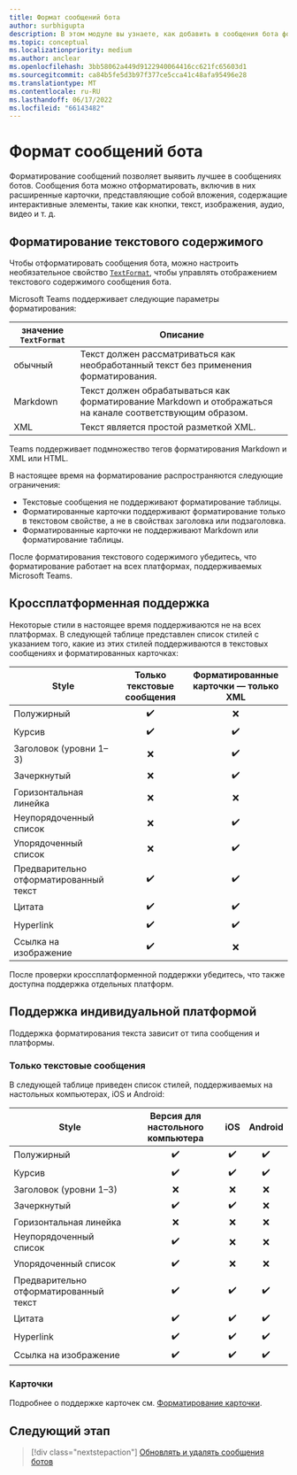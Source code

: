 ```yaml
---
title: Формат сообщений бота
author: surbhigupta
description: В этом модуле вы узнаете, как добавить в сообщения бота форматирование, например зачеркивание, упорядоченный и неупорядоченный список, гиперссылку, ссылку на изображение и т. д.
ms.topic: conceptual
ms.localizationpriority: medium
ms.author: anclear
ms.openlocfilehash: 3bb58062a449d9122940064416cc621fc65603d1
ms.sourcegitcommit: ca84b5fe5d3b97f377ce5cca41c48afa95496e28
ms.translationtype: MT
ms.contentlocale: ru-RU
ms.lasthandoff: 06/17/2022
ms.locfileid: "66143482"
---
```

# <a name="format-your-bot-messages"></a>Формат сообщений бота

Форматирование сообщений позволяет выявить лучшее в сообщениях ботов. Сообщения бота можно отформатировать, включив в них расширенные карточки, представляющие собой вложения, содержащие интерактивные элементы, такие как кнопки, текст, изображения, аудио, видео и т. д.

## <a name="format-text-content"></a>Форматирование текстового содержимого

Чтобы отформатировать сообщения бота, можно настроить необязательное свойство [`TextFormat`](/bot-framework/dotnet/bot-builder-dotnet-create-messages#customizing-a-message), чтобы управлять отображением текстового содержимого сообщения бота.

Microsoft Teams поддерживает следующие параметры форматирования:

| значение `TextFormat` | Описание |
| --- | --- |
| обычный | Текст должен рассматриваться как необработанный текст без применения форматирования.|
| Markdown | Текст должен обрабатываться как форматирование Markdown и отображаться на канале соответствующим образом. |
| XML | Текст является простой разметкой XML. |

Teams поддерживает подмножество тегов форматирования Markdown и XML или HTML.

В настоящее время на форматирование распространяются следующие ограничения:

* Текстовые сообщения не поддерживают форматирование таблицы.
* Форматированные карточки поддерживают форматирование только в текстовом свойстве, а не в свойствах заголовка или подзаголовка.
* Форматированные карточки не поддерживают Markdown или форматирование таблицы.

После форматирования текстового содержимого убедитесь, что форматирование работает на всех платформах, поддерживаемых Microsoft Teams.

## <a name="cross-platform-support"></a>Кроссплатформенная поддержка

Некоторые стили в настоящее время поддерживаются не на всех платформах. В следующей таблице представлен список стилей с указанием того, какие из этих стилей поддерживаются в текстовых сообщениях и форматированных карточках:

| Style                     | Только текстовые сообщения | Форматированные карточки — только XML |
| ---                       | :---: | :---: |
| Полужирный                      | ✔️️ | ❌ |
| Курсив                    | ✔️ | ✔️ |
| Заголовок (уровни 1&ndash;3) | ❌ | ✔️ |
| Зачеркнутый             | ❌ | ✔️ |
| Горизонтальная линейка           | ❌ | ❌ |
| Неупорядоченный список            | ❌ | ✔️ |
| Упорядоченный список              | ❌ | ✔️ |
| Предварительно отформатированный текст         | ✔️ | ✔️ |
| Цитата                | ✔️ | ✔️ |
| Hyperlink                 | ✔️ | ✔️ |
| Ссылка на изображение                | ✔️ | ❌ |

После проверки кроссплатформенной поддержки убедитесь, что также доступна поддержка отдельных платформ.

## <a name="support-by-individual-platform"></a>Поддержка индивидуальной платформой

Поддержка форматирования текста зависит от типа сообщения и платформы.

### <a name="text-only-messages"></a>Только текстовые сообщения

В следующей таблице приведен список стилей, поддерживаемых на настольных компьютерах, iOS и Android:

| Style                     | Версия для настольного компьютера | iOS | Android |
| ---                       | :---: | :---: | :---: |
| Полужирный                      | ✔️ | ✔️ | ✔️ |
| Курсив                    | ✔️ | ✔️ | ✔️ |
| Заголовок (уровни 1&ndash;3) | ❌ | ❌ | ❌ |
| Зачеркнутый             | ✔️ | ✔️ | ❌ |
| Горизонтальная линейка           | ❌ | ❌ | ❌ |
| Неупорядоченный список            | ✔️ | ❌ | ❌ |
| Упорядоченный список              | ✔️ | ❌ | ❌ |
| Предварительно отформатированный текст         | ✔️ | ✔️ | ✔️ |
| Цитата                | ✔️ | ✔️ | ✔️ |
| Hyperlink                 | ✔️ | ✔️ | ✔️ |
| Ссылка на изображение                | ✔️ | ✔️ | ✔️ |

### <a name="cards"></a>Карточки

Подробнее о поддержке карточек см. [Форматирование карточки](~/task-modules-and-cards/cards/cards-format.md).

## <a name="next-step"></a>Следующий этап

> [!div class="nextstepaction"]
> [Обновлять и удалять сообщения ботов](~/bots/how-to/update-and-delete-bot-messages.md)
